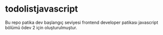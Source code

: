 ﻿# todolistjavascript
 Bu repo patika dev başlangıç seviyesi frontend developer patikası javascript bölümü ödev 2 için oluşturulmuştur.
